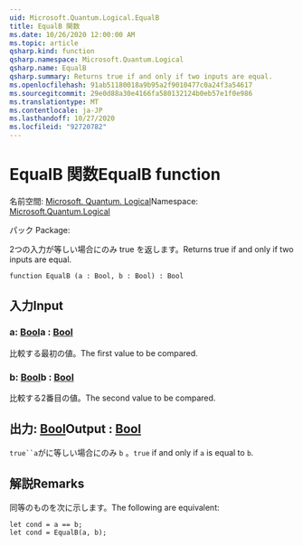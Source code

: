 ```yaml
---
uid: Microsoft.Quantum.Logical.EqualB
title: EqualB 関数
ms.date: 10/26/2020 12:00:00 AM
ms.topic: article
qsharp.kind: function
qsharp.namespace: Microsoft.Quantum.Logical
qsharp.name: EqualB
qsharp.summary: Returns true if and only if two inputs are equal.
ms.openlocfilehash: 91ab51180018a9b95a2f9010477c0a24f3a54617
ms.sourcegitcommit: 29e0d88a30e4166fa580132124b0eb57e1f0e986
ms.translationtype: MT
ms.contentlocale: ja-JP
ms.lasthandoff: 10/27/2020
ms.locfileid: "92720782"
---
```

# <a name="equalb-function"></a><span data-ttu-id="7e88e-102">EqualB 関数</span><span class="sxs-lookup"><span data-stu-id="7e88e-102">EqualB function</span></span>

<span data-ttu-id="7e88e-103">名前空間: [Microsoft. Quantum. Logical](xref:Microsoft.Quantum.Logical)</span><span class="sxs-lookup"><span data-stu-id="7e88e-103">Namespace: [Microsoft.Quantum.Logical](xref:Microsoft.Quantum.Logical)</span></span>

<span data-ttu-id="7e88e-104">パック [](https://nuget.org/packages/)</span><span class="sxs-lookup"><span data-stu-id="7e88e-104">Package: [](https://nuget.org/packages/)</span></span>


<span data-ttu-id="7e88e-105">2つの入力が等しい場合にのみ true を返します。</span><span class="sxs-lookup"><span data-stu-id="7e88e-105">Returns true if and only if two inputs are equal.</span></span>

```qsharp
function EqualB (a : Bool, b : Bool) : Bool
```


## <a name="input"></a><span data-ttu-id="7e88e-106">入力</span><span class="sxs-lookup"><span data-stu-id="7e88e-106">Input</span></span>

### <a name="a--bool"></a><span data-ttu-id="7e88e-107">a: [Bool](xref:microsoft.quantum.lang-ref.bool)</span><span class="sxs-lookup"><span data-stu-id="7e88e-107">a : [Bool](xref:microsoft.quantum.lang-ref.bool)</span></span>

<span data-ttu-id="7e88e-108">比較する最初の値。</span><span class="sxs-lookup"><span data-stu-id="7e88e-108">The first value to be compared.</span></span>


### <a name="b--bool"></a><span data-ttu-id="7e88e-109">b: [Bool](xref:microsoft.quantum.lang-ref.bool)</span><span class="sxs-lookup"><span data-stu-id="7e88e-109">b : [Bool](xref:microsoft.quantum.lang-ref.bool)</span></span>

<span data-ttu-id="7e88e-110">比較する2番目の値。</span><span class="sxs-lookup"><span data-stu-id="7e88e-110">The second value to be compared.</span></span>



## <a name="output--bool"></a><span data-ttu-id="7e88e-111">出力: [Bool](xref:microsoft.quantum.lang-ref.bool)</span><span class="sxs-lookup"><span data-stu-id="7e88e-111">Output : [Bool](xref:microsoft.quantum.lang-ref.bool)</span></span>

<span data-ttu-id="7e88e-112">`true``a`がに等しい場合にのみ `b` 。</span><span class="sxs-lookup"><span data-stu-id="7e88e-112">`true` if and only if `a` is equal to `b`.</span></span>

## <a name="remarks"></a><span data-ttu-id="7e88e-113">解説</span><span class="sxs-lookup"><span data-stu-id="7e88e-113">Remarks</span></span>

<span data-ttu-id="7e88e-114">同等のものを次に示します。</span><span class="sxs-lookup"><span data-stu-id="7e88e-114">The following are equivalent:</span></span>

```Q#
let cond = a == b;
let cond = EqualB(a, b);
```